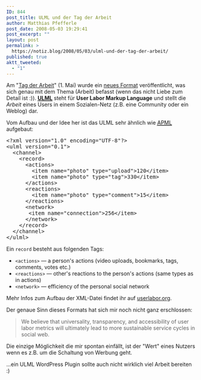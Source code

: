 ```yaml
---
ID: 844
post_title: ULML und der Tag der Arbeit
author: Matthias Pfefferle
post_date: 2008-05-03 19:29:41
post_excerpt: ""
layout: post
permalink: >
  https://notiz.blog/2008/05/03/ulml-und-der-tag-der-arbeit/
published: true
aktt_tweeted:
  - "1"
---
```

Am "<a href="http://de.wikipedia.org/wiki/Erster_Mai">Tag der Arbeit</a>" (1. Mai) wurde ein <a href="http://userlabor.org/">neues Format</a> veröffentlicht, was sich genau mit dem Thema (Arbeit) befasst (wenn das nicht Liebe zum Detail ist :)). <strong><abbr title="User Labor Markup Language"><a href="http://userlabor.org/">ULML</a></abbr></strong> steht für <strong>User Labor Markup Language</strong> und stellt die <em>Arbeit</em> eines Users in einem Sozialen-Netz (z.B. eine Community oder ein Weblog) dar.

Vom Aufbau und der Idee her ist das ULML sehr ähnlich wie <abbr title="Attention Profiling Mark-up Language"><a href="http://notiz.blog/2007/11/23/apml-attention-profiling-mark-up-language/">APML</a></abbr> aufgebaut:

<pre class="code">&lt;?xml version="1.0" encoding="UTF-8"?&gt;
&lt;ulml version="0.1"&gt;
  &lt;channel&gt;
    &lt;record&gt;
      &lt;actions&gt;
        &lt;item name="photo" type="upload"&gt;120&lt;/item&gt;
        &lt;item name="photo" type="tag"&gt;330&lt;/item&gt;
      &lt;/actions&gt;
      &lt;reactions&gt;
        &lt;item name="photo" type="comment"&gt;15&lt;/item&gt;
      &lt;/reactions&gt;
      &lt;network&gt;
       &lt;item name="connection"&gt;256&lt;/item&gt;
      &lt;/network&gt;
    &lt;/record&gt;
  &lt;/channel&gt;
&lt;/ulml&gt;</pre>

Ein <code>record</code> besteht aus folgenden Tags:

<ul><li><code>&lt;actions&gt;</code> — a person's actions (video uploads, bookmarks, tags, comments, votes etc.)</li>
<li><code>&lt;reactions&gt;</code> — other's reactions to the person's actions (same types as in actions)</li>
<li><code>&lt;network&gt;</code> — efficiency of the personal social network</li></ul>

Mehr Infos zum Aufbau der XML-Datei findet ihr auf <a href="http://userlabor.org/">userlabor.org</a>.

Der genaue Sinn dieses Formats hat sich mir noch nicht ganz erschlossen:

<blockquote cite="http://userlabor.org/">We believe that universality, transparency, and accessibility of user labor metrics will ultimately lead to more sustainable service cycles in social web.</blockquote>

Die einzige Möglichkeit die mir spontan einfällt, ist der "Wert" eines Nutzers wenn es z.B. um die Schaltung von Werbung geht.

...ein ULML WordPress Plugin sollte auch nicht wirklich viel Arbeit bereiten :)